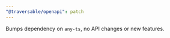 ```yaml
---
"@traversable/openapi": patch
---
```


Bumps dependency on `any-ts`, no API changes or new features.
